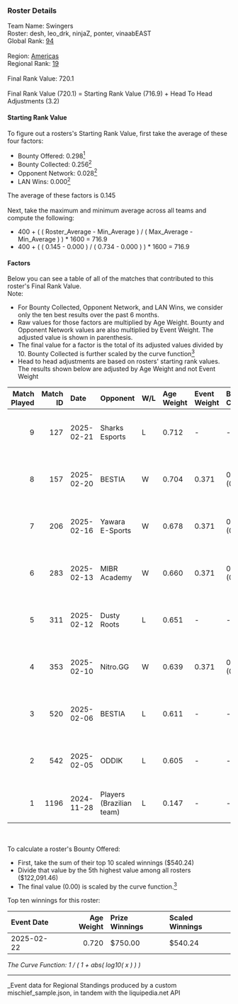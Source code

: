 ### Roster Details<br />
Team Name: Swingers<br />
Roster: desh, leo_drk, ninjaZ, ponter, vinaabEAST<br />
Global Rank: [94](../../standings_global_2025_05_05.md)<br />
<br />
Region: [Americas]( ../../standings_americas_2025_05_05.md)<br />
Regional Rank: [19]( ../../standings_americas_2025_05_05.md)<br />
<br />
Final Rank Value:  720.1<br />
<br />
Final Rank Value (720.1) = Starting Rank Value (716.9) + Head To Head Adjustments (3.2)<br />

#### Starting Rank Value<br />
To figure out a rosters's Starting Rank Value, first take the average of these four factors:<br />
- Bounty Offered: 0.298[<sup>1</sup>](#table2)
- Bounty Collected: 0.256[<sup>2</sup>](#table1)
- Opponent Network: 0.028[<sup>2</sup>](#table1)
- LAN Wins: 0.000[<sup>2</sup>](#table1)

The average of these factors is 0.145<br />
<br />
Next, take the maximum and minimum average across all teams and compute the following:<br />
- 400 + ( ( Roster_Average - Min_Average ) / ( Max_Average - Min_Average ) ) * 1600 = 716.9
- 400 + ( ( 0.145 - 0.000 ) / ( 0.734 - 0.000 ) ) * 1600 = 716.9


#### Factors<br />
Below you can see a table of all of the matches that contributed to this roster's Final Rank Value.<br />
Note:<br />

- For Bounty Collected, Opponent Network, and LAN Wins, we consider only the ten best results over the past 6 months.
- Raw values for those factors are multiplied by Age Weight. Bounty and Opponent Network values are also multiplied by Event Weight. The adjusted value is shown in parenthesis.
- The final value for a factor is the total of its adjusted values divided by 10. Bounty Collected is further scaled by the curve function[<sup>3</sup>](#curveFunction)
- Head to head adjustments are based on rosters' starting rank values. The results shown below are adjusted by Age Weight and not Event Weight
<span id="table1"></span><br />


| Match Played | Match ID | Date       | Opponent                 | W/L | Age Weight | Event Weight | Bounty Collected | Opponent Network | LAN Wins  | H2H Adj. | Roster                                     |
| -: | -: | :- | :- | :- | :- | :- | :- | :- | :- | -: | :- |
|            9 |      127 | 2025-02-21 | Sharks Esports           | L   | 0.712      | -            | -                | -                | -         |    -6.35 | desh, leo_drk, ninjaZ, ponter, vinaabEAST  |
|            8 |      157 | 2025-02-20 | BESTIA                   | W   | 0.704      | 0.371        | 0.046 (0.012)    | 0.430 (0.112)    | 0 (0.000) |    13.88 | desh, leo_drk, ninjaZ, ponter, vinaabEAST  |
|            7 |      206 | 2025-02-16 | Yawara E-Sports          | W   | 0.678      | 0.371        | 0.000 (0.000)    | 0.191 (0.048)    | 0 (0.000) |     7.41 | desh, leo_drk, ninjaZ, ponter, vinaabEAST  |
|            6 |      283 | 2025-02-13 | MIBR Academy             | W   | 0.660      | 0.371        | 0.000 (0.000)    | 0.258 (0.063)    | 0 (0.000) |     8.37 | desh, leo_drk, ninjaZ, ponter, vinaabEAST  |
|            5 |      311 | 2025-02-12 | Dusty Roots              | L   | 0.651      | -            | -                | -                | -         |    -9.95 | desh, leo_drk, ninjaZ, ponter, vinaabEAST  |
|            4 |      353 | 2025-02-10 | Nitro.GG                 | W   | 0.639      | 0.371        | 0.001 (0.000)    | 0.247 (0.058)    | 0 (0.000) |     7.56 | desh, leo_drk, ninjaZ, ponter, vinaabEAST  |
|            3 |      520 | 2025-02-06 | BESTIA                   | L   | 0.611      | -            | -                | -                | -         |    -7.05 | desh, leo_drk, ninjaZ, ponter, vinaabEAST  |
|            2 |      542 | 2025-02-05 | ODDIK                    | L   | 0.605      | -            | -                | -                | -         |    -8.40 | desh, leo_drk, ninjaZ, ponter, vinaabEAST  |
|            1 |     1196 | 2024-11-28 | Players (Brazilian team) | L   | 0.147      | -            | -                | -                | -         |    -2.27 | history, leo_drk, ninjaZ, redi, vinaabEAST |

<br />
<span id="table2"></span><br />
To calculate a roster's Bounty Offered:<br />

- First, take the sum of their top 10 scaled winnings ($540.24)
- Divide that value by the 5th highest value among all rosters ($122,091.46)
- The final value (0.00) is scaled by the curve function.[<sup>3</sup>](#curveFunction)

Top ten winnings for this roster:<br />

| Event Date | Age Weight | Prize Winnings | Scaled Winnings |
| :- | -: | :- | :- |
| 2025-02-22 |      0.720 | $750.00        | $540.24         |


<span id="curveFunction"></span>_The Curve Function: 1 / ( 1 + abs( log10( x ) ) )_<br />

---
_Event data for Regional Standings produced by a custom mischief_sample.json, in tandem with the liquipedia.net API<br />
